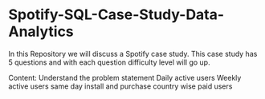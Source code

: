 # Spotify-SQL-Case-Study-Data-Analytics

In this Repository we will discuss a Spotify case study. This case study has 5 questions and with each question difficulty level will go up.

Content: 
Understand the problem statement
Daily active users
Weekly active users
same day install and purchase
country wise paid users

